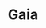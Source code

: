 ---
layout: "project-page"
icon: "gaia.gif"
title: "Gaia"
desc: ""
tools: "Discord / Gravit"
timeframe: "2020-Present"
---